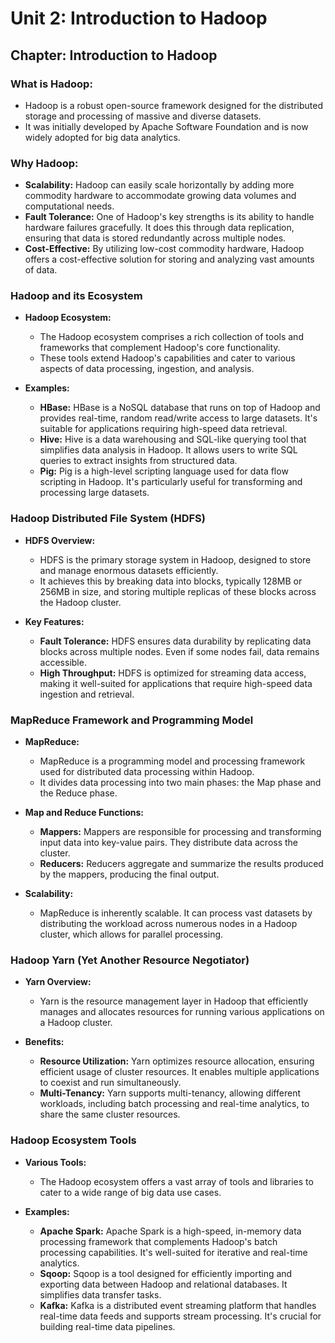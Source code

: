 # Unit 2: Introduction to Hadoop
## Chapter: Introduction to Hadoop
### **What is Hadoop:**
  - Hadoop is a robust open-source framework designed for the distributed storage and processing of massive and diverse datasets.
  - It was initially developed by Apache Software Foundation and is now widely adopted for big data analytics.

### **Why Hadoop:**
  - **Scalability:** Hadoop can easily scale horizontally by adding more commodity hardware to accommodate growing data volumes and computational needs.
  - **Fault Tolerance:** One of Hadoop's key strengths is its ability to handle hardware failures gracefully. It does this through data replication, ensuring that data is stored redundantly across multiple nodes.
  - **Cost-Effective:** By utilizing low-cost commodity hardware, Hadoop offers a cost-effective solution for storing and analyzing vast amounts of data.

### Hadoop and its Ecosystem
- **Hadoop Ecosystem:**
  - The Hadoop ecosystem comprises a rich collection of tools and frameworks that complement Hadoop's core functionality.
  - These tools extend Hadoop's capabilities and cater to various aspects of data processing, ingestion, and analysis.

- **Examples:**
  - **HBase:** HBase is a NoSQL database that runs on top of Hadoop and provides real-time, random read/write access to large datasets. It's suitable for applications requiring high-speed data retrieval.
  - **Hive:** Hive is a data warehousing and SQL-like querying tool that simplifies data analysis in Hadoop. It allows users to write SQL queries to extract insights from structured data.
  - **Pig:** Pig is a high-level scripting language used for data flow scripting in Hadoop. It's particularly useful for transforming and processing large datasets.

### Hadoop Distributed File System (HDFS)
- **HDFS Overview:**
  - HDFS is the primary storage system in Hadoop, designed to store and manage enormous datasets efficiently.
  - It achieves this by breaking data into blocks, typically 128MB or 256MB in size, and storing multiple replicas of these blocks across the Hadoop cluster.

- **Key Features:**
  - **Fault Tolerance:** HDFS ensures data durability by replicating data blocks across multiple nodes. Even if some nodes fail, data remains accessible.
  - **High Throughput:** HDFS is optimized for streaming data access, making it well-suited for applications that require high-speed data ingestion and retrieval.

### MapReduce Framework and Programming Model
- **MapReduce:**
  - MapReduce is a programming model and processing framework used for distributed data processing within Hadoop.
  - It divides data processing into two main phases: the Map phase and the Reduce phase.

- **Map and Reduce Functions:**
  - **Mappers:** Mappers are responsible for processing and transforming input data into key-value pairs. They distribute data across the cluster.
  - **Reducers:** Reducers aggregate and summarize the results produced by the mappers, producing the final output.

- **Scalability:**
  - MapReduce is inherently scalable. It can process vast datasets by distributing the workload across numerous nodes in a Hadoop cluster, which allows for parallel processing.

### Hadoop Yarn (Yet Another Resource Negotiator)
- **Yarn Overview:**
  - Yarn is the resource management layer in Hadoop that efficiently manages and allocates resources for running various applications on a Hadoop cluster.

- **Benefits:**
  - **Resource Utilization:** Yarn optimizes resource allocation, ensuring efficient usage of cluster resources. It enables multiple applications to coexist and run simultaneously.
  - **Multi-Tenancy:** Yarn supports multi-tenancy, allowing different workloads, including batch processing and real-time analytics, to share the same cluster resources.

### Hadoop Ecosystem Tools
- **Various Tools:**
  - The Hadoop ecosystem offers a vast array of tools and libraries to cater to a wide range of big data use cases.

- **Examples:**
  - **Apache Spark:** Apache Spark is a high-speed, in-memory data processing framework that complements Hadoop's batch processing capabilities. It's well-suited for iterative and real-time analytics.
  - **Sqoop:** Sqoop is a tool designed for efficiently importing and exporting data between Hadoop and relational databases. It simplifies data transfer tasks.
  - **Kafka:** Kafka is a distributed event streaming platform that handles real-time data feeds and supports stream processing. It's crucial for building real-time data pipelines.
